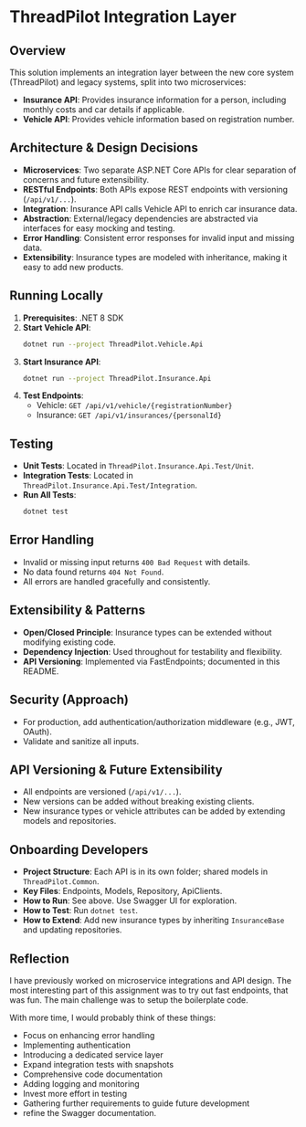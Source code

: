 # ThreadPilot Integration Layer

## Overview
This solution implements an integration layer between the new core system (ThreadPilot) and legacy systems, split into two microservices:
- **Insurance API**: Provides insurance information for a person, including monthly costs and car details if applicable.
- **Vehicle API**: Provides vehicle information based on registration number.

## Architecture & Design Decisions
- **Microservices**: Two separate ASP.NET Core APIs for clear separation of concerns and future extensibility.
- **RESTful Endpoints**: Both APIs expose REST endpoints with versioning (`/api/v1/...`).
- **Integration**: Insurance API calls Vehicle API to enrich car insurance data.
- **Abstraction**: External/legacy dependencies are abstracted via interfaces for easy mocking and testing.
- **Error Handling**: Consistent error responses for invalid input and missing data.
- **Extensibility**: Insurance types are modeled with inheritance, making it easy to add new products.

## Running Locally
1. **Prerequisites**: .NET 8 SDK
2. **Start Vehicle API**:
   ```bash
   dotnet run --project ThreadPilot.Vehicle.Api
   ```
3. **Start Insurance API**:
   ```bash
   dotnet run --project ThreadPilot.Insurance.Api
   ```
4. **Test Endpoints**:
   - Vehicle: `GET /api/v1/vehicle/{registrationNumber}`
   - Insurance: `GET /api/v1/insurances/{personalId}`

## Testing
- **Unit Tests**: Located in `ThreadPilot.Insurance.Api.Test/Unit`.
- **Integration Tests**: Located in `ThreadPilot.Insurance.Api.Test/Integration`.
- **Run All Tests**:
   ```bash
   dotnet test
   ```

## Error Handling
- Invalid or missing input returns `400 Bad Request` with details.
- No data found returns `404 Not Found`.
- All errors are handled gracefully and consistently.

## Extensibility & Patterns
- **Open/Closed Principle**: Insurance types can be extended without modifying existing code.
- **Dependency Injection**: Used throughout for testability and flexibility.
- **API Versioning**: Implemented via FastEndpoints; documented in this README.

## Security (Approach)
- For production, add authentication/authorization middleware (e.g., JWT, OAuth).
- Validate and sanitize all inputs.

## API Versioning & Future Extensibility
- All endpoints are versioned (`/api/v1/...`).
- New versions can be added without breaking existing clients.
- New insurance types or vehicle attributes can be added by extending models and repositories.

## Onboarding Developers
- **Project Structure**: Each API is in its own folder; shared models in `ThreadPilot.Common`.
- **Key Files**: Endpoints, Models, Repository, ApiClients.
- **How to Run**: See above. Use Swagger UI for exploration.
- **How to Test**: Run `dotnet test`.
- **How to Extend**: Add new insurance types by inheriting `InsuranceBase` and updating repositories.

## Reflection
I have previously worked on microservice integrations and API design. 
The most interesting part of this assignment was to try out fast endpoints, that was fun. 
The main challenge was to setup the boilerplate code.

With more time, I would probably think of these things: 
* Focus on enhancing error handling 
* Implementing authentication
* Introducing a dedicated service layer
* Expand integration tests with snapshots
* Comprehensive code documentation
* Adding logging and monitoring
* Invest more effort in testing
* Gathering further requirements to guide future development
* refine the Swagger documentation.